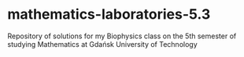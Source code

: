 # mathematics-laboratories-5.3
Repository of solutions for my Biophysics class on the 5th semester of studying Mathematics at Gdańsk University of Technology 
